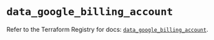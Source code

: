 # `data_google_billing_account`

Refer to the Terraform Registry for docs: [`data_google_billing_account`](https://registry.terraform.io/providers/hashicorp/google/6.38.0/docs/data-sources/billing_account).
